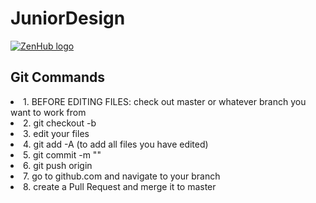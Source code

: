 # JuniorDesign
<a href="https://zenhub.com"><img src="https://dxssrr2j0sq4w.cloudfront.net/3.2.0/img/external/zenhub-badge.png" alt="ZenHub logo"></a>


<h2>Git Commands</h2>
<li>1. BEFORE EDITING FILES: check out master or whatever branch you want to work from</li>
<li>2. git checkout -b <your-new-branch-name> </li>
<li>3. edit your files</li>
<li>4. git add -A (to add all files you have edited) </li>
<li>5. git commit -m "<message about your commit>" </li>
<li>6. git push origin <your-new-branch-name> </li>
<li>7. go to github.com and navigate to your branch </li>
<li>8. create a Pull Request and merge it to master </li>
